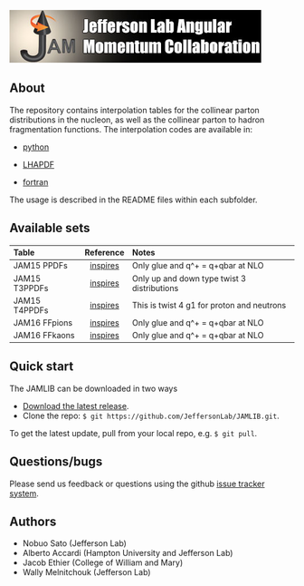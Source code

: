 ![jamlogo](gallery/jam.jpg)

## About
 
The repository contains interpolation tables for the collinear parton
distributions in the nucleon, as well as the collinear parton to hadron
fragmentation functions. The interpolation codes are available in:

* [python](https://github.com/JeffersonLab/JAMLIB/tree/master/python)

* [LHAPDF](https://github.com/JeffersonLab/JAMLIB/tree/master/LHAPDF)

* [fortran](https://github.com/JeffersonLab/JAMLIB/tree/master/fortran)

The usage is described in the README files within each subfolder. 

## Available sets
| Table         | Reference         | Notes                                       |
| :--           | :--:              | :--                                         |
| JAM15 PPDFs   | [inspires][jam15] | Only glue and q^+ = q+qbar at NLO           |
| JAM15 T3PPDFs | [inspires][jam15] | Only up and down type twist 3 distributions |
| JAM15 T4PPDFs | [inspires][jam15] | This is twist 4 g1 for proton and neutrons  |
| JAM16 FFpions | [inspires][jam16] | Only glue and q^+ = q+qbar at NLO           |
| JAM16 FFkaons | [inspires][jam16] | Only glue and q^+ = q+qbar at NLO           |
[jam15]:https://inspirehep.net/record/1418180
[jam16]:http://inspirehep.net/record/1485196?ln=en

## Quick start
The JAMLIB can be downloaded in two ways

* [Download the latest release](https://github.com/JeffersonLab/JAMLIB/archive/master.zip).
*  Clone the repo:  `$ git https://github.com/JeffersonLab/JAMLIB.git`.

To get the latest update, pull from your local repo, e.g. `$ git pull`.




## Questions/bugs
Please send us feedback or questions using the github 
[issue tracker system](https://github.com/JeffersonLab/JAMLIB/issues).


## Authors
* Nobuo Sato (Jefferson Lab)
* Alberto Accardi (Hampton University and Jefferson Lab)
* Jacob Ethier (College of William and Mary)
* Wally Melnitchouk (Jefferson Lab)

